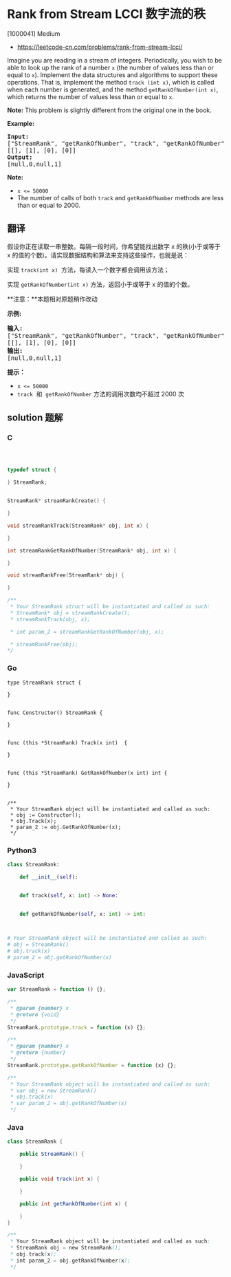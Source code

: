 # Rank from Stream LCCI 数字流的秩

[1000041] Medium

- https://leetcode-cn.com/problems/rank-from-stream-lcci/

Imagine you are reading in a stream of integers. Periodically, you wish to be able to look up the rank of a number `x` (the number of values less than or equal to `x`). lmplement the data structures and algorithms to support these operations. That is, implement the method `track (int x)`, which is called when each number is generated, and the method `getRankOfNumber(int x)`, which returns the number of values less than or equal to `x`.

**Note:** This problem is slightly different from the original one in the book.

**Example:**

<pre><strong>Input:</strong>
["StreamRank", "getRankOfNumber", "track", "getRankOfNumber"]
[[], [1], [0], [0]]
<strong>Output:
</strong>[null,0,null,1]
</pre>

**Note:**

- `x <= 50000`
- The number of calls of both `track` and `getRankOfNumber` methods are less than or equal to 2000.

## 翻译

假设你正在读取一串整数。每隔一段时间，你希望能找出数字 x 的秩(小于或等于 x 的值的个数)。请实现数据结构和算法来支持这些操作，也就是说：

实现 `track(int x)`  方法，每读入一个数字都会调用该方法；

实现 `getRankOfNumber(int x)` 方法，返回小于或等于 x 的值的个数。

**注意：**本题相对原题稍作改动

**示例:**

<pre><strong>输入:</strong>
["StreamRank", "getRankOfNumber", "track", "getRankOfNumber"]
[[], [1], [0], [0]]
<strong>输出:
</strong>[null,0,null,1]
</pre>

**提示：**

- `x <= 50000`
- `track`  和  `getRankOfNumber` 方法的调用次数均不超过 2000 次

## solution 题解

### C

```c



typedef struct {

} StreamRank;


StreamRank* streamRankCreate() {

}

void streamRankTrack(StreamRank* obj, int x) {

}

int streamRankGetRankOfNumber(StreamRank* obj, int x) {

}

void streamRankFree(StreamRank* obj) {

}

/**
 * Your StreamRank struct will be instantiated and called as such:
 * StreamRank* obj = streamRankCreate();
 * streamRankTrack(obj, x);

 * int param_2 = streamRankGetRankOfNumber(obj, x);

 * streamRankFree(obj);
*/
```

### Go

```golang
type StreamRank struct {

}


func Constructor() StreamRank {

}


func (this *StreamRank) Track(x int)  {

}


func (this *StreamRank) GetRankOfNumber(x int) int {

}


/**
 * Your StreamRank object will be instantiated and called as such:
 * obj := Constructor();
 * obj.Track(x);
 * param_2 := obj.GetRankOfNumber(x);
 */
```

### Python3

```python
class StreamRank:

    def __init__(self):


    def track(self, x: int) -> None:


    def getRankOfNumber(self, x: int) -> int:



# Your StreamRank object will be instantiated and called as such:
# obj = StreamRank()
# obj.track(x)
# param_2 = obj.getRankOfNumber(x)
```

### JavaScript

```javascript
var StreamRank = function () {};

/**
 * @param {number} x
 * @return {void}
 */
StreamRank.prototype.track = function (x) {};

/**
 * @param {number} x
 * @return {number}
 */
StreamRank.prototype.getRankOfNumber = function (x) {};

/**
 * Your StreamRank object will be instantiated and called as such:
 * var obj = new StreamRank()
 * obj.track(x)
 * var param_2 = obj.getRankOfNumber(x)
 */
```

### Java

```java
class StreamRank {

    public StreamRank() {

    }

    public void track(int x) {

    }

    public int getRankOfNumber(int x) {

    }
}

/**
 * Your StreamRank object will be instantiated and called as such:
 * StreamRank obj = new StreamRank();
 * obj.track(x);
 * int param_2 = obj.getRankOfNumber(x);
 */
```
